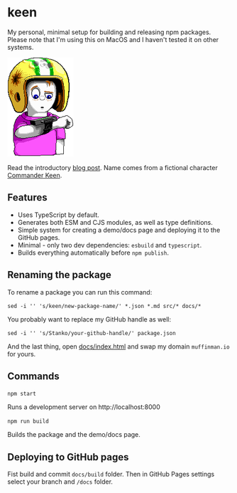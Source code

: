 # keen

My personal, minimal setup for building and releasing npm packages. Please note that I'm using this on MacOS and I haven't tested it on other systems.

![Commander Keen](./keen.png)

Read the introductory [blog post](https://muffinman.io/blog/introducing-keen-npm-package-boilerplate/). Name comes from a fictional character [Commander Keen](https://en.wikipedia.org/wiki/Commander_Keen).

## Features

- Uses TypeScript by default.
- Generates both ESM and CJS modules, as well as type definitions.
- Simple system for creating a demo/docs page and deploying it to the GitHub pages.
- Minimal - only two dev dependencies: `esbuild` and `typescript`.
- Builds everything automatically before `npm publish`.

## Renaming the package

To rename a package you can run this command:

```
sed -i '' 's/keen/new-package-name/' *.json *.md src/* docs/*
```

You probably want to replace my GitHub handle as well:

```
sed -i '' 's/Stanko/your-github-handle/' package.json
```

And the last thing, open [docs/index.html](./docs/index.html) and swap my domain `muffinman.io` for yours.

## Commands

`npm start`

Runs a development server on http://localhost:8000

`npm run build`

Builds the package and the demo/docs page.

## Deploying to GitHub pages

Fist build and commit `docs/build` folder. Then in GitHub Pages settings select your branch and `/docs` folder.
